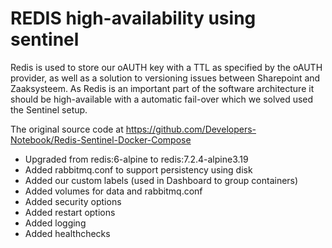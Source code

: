 # REDIS high-availability using sentinel
Redis is used to store our oAUTH key with a TTL as specified by the oAUTH provider, as well as a solution to versioning issues between Sharepoint and Zaaksysteem.
As Redis is an important part of the software architecture it should be high-available with a automatic fail-over which we solved used the Sentinel setup.

The original source code at https://github.com/Developers-Notebook/Redis-Sentinel-Docker-Compose

- Upgraded from redis:6-alpine to redis:7.2.4-alpine3.19
- Added rabbitmq.conf to support persistency using disk
- Added our custom labels (used in Dashboard to group containers)
- Added volumes for data and rabbitmq.conf
- Added security options
- Added restart options
- Added logging
- Added healthchecks

